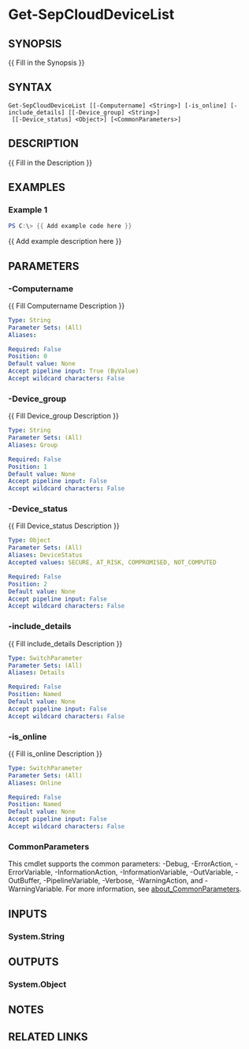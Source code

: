 ﻿---
external help file: PSSymantecCloud-help.xml
Module Name: PSSymantecCloud
online version:
schema: 2.0.0
---

# Get-SepCloudDeviceList

## SYNOPSIS
{{ Fill in the Synopsis }}

## SYNTAX

```
Get-SepCloudDeviceList [[-Computername] <String>] [-is_online] [-include_details] [[-Device_group] <String>]
 [[-Device_status] <Object>] [<CommonParameters>]
```

## DESCRIPTION
{{ Fill in the Description }}

## EXAMPLES

### Example 1
```powershell
PS C:\> {{ Add example code here }}
```

{{ Add example description here }}

## PARAMETERS

### -Computername
{{ Fill Computername Description }}

```yaml
Type: String
Parameter Sets: (All)
Aliases:

Required: False
Position: 0
Default value: None
Accept pipeline input: True (ByValue)
Accept wildcard characters: False
```

### -Device_group
{{ Fill Device_group Description }}

```yaml
Type: String
Parameter Sets: (All)
Aliases: Group

Required: False
Position: 1
Default value: None
Accept pipeline input: False
Accept wildcard characters: False
```

### -Device_status
{{ Fill Device_status Description }}

```yaml
Type: Object
Parameter Sets: (All)
Aliases: DeviceStatus
Accepted values: SECURE, AT_RISK, COMPROMISED, NOT_COMPUTED

Required: False
Position: 2
Default value: None
Accept pipeline input: False
Accept wildcard characters: False
```

### -include_details
{{ Fill include_details Description }}

```yaml
Type: SwitchParameter
Parameter Sets: (All)
Aliases: Details

Required: False
Position: Named
Default value: None
Accept pipeline input: False
Accept wildcard characters: False
```

### -is_online
{{ Fill is_online Description }}

```yaml
Type: SwitchParameter
Parameter Sets: (All)
Aliases: Online

Required: False
Position: Named
Default value: None
Accept pipeline input: False
Accept wildcard characters: False
```

### CommonParameters
This cmdlet supports the common parameters: -Debug, -ErrorAction, -ErrorVariable, -InformationAction, -InformationVariable, -OutVariable, -OutBuffer, -PipelineVariable, -Verbose, -WarningAction, and -WarningVariable. For more information, see [about_CommonParameters](http://go.microsoft.com/fwlink/?LinkID=113216).

## INPUTS

### System.String

## OUTPUTS

### System.Object
## NOTES

## RELATED LINKS
